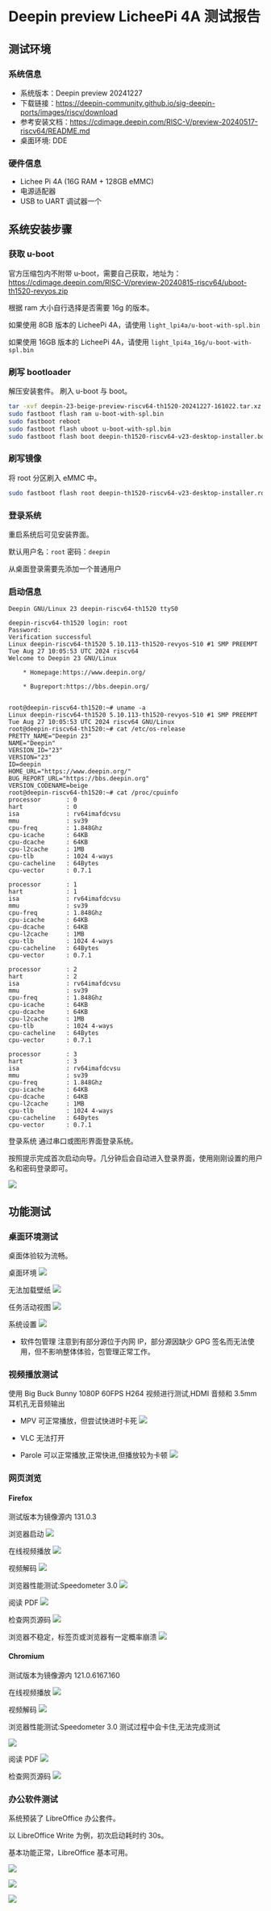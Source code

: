 # Deepin preview LicheePi 4A 测试报告

## 测试环境

### 系统信息

- 系统版本：Deepin preview 20241227
- 下载链接：https://deepin-community.github.io/sig-deepin-ports/images/riscv/download
- 参考安装文档：https://cdimage.deepin.com/RISC-V/preview-20240517-riscv64/README.md
- 桌面环境: DDE

### 硬件信息

- Lichee Pi 4A (16G RAM + 128GB eMMC)
- 电源适配器
- USB to UART 调试器一个

## 系统安装步骤

### 获取 u-boot

官方压缩包内不附带 u-boot，需要自己获取，地址为：https://cdimage.deepin.com/RISC-V/preview-20240815-riscv64/uboot-th1520-revyos.zip

根据 ram 大小自行选择是否需要 16g 的版本。

如果使用 8GB 版本的 LicheePi 4A，请使用 `light_lpi4a/u-boot-with-spl.bin`

如果使用 16GB 版本的 LicheePi 4A，请使用 `light_lpi4a_16g/u-boot-with-spl.bin`

### 刷写 bootloader

解压安装套件。
刷入 u-boot 与 boot。

```bash
tar -xvf deepin-23-beige-preview-riscv64-th1520-20241227-161022.tar.xz
sudo fastboot flash ram u-boot-with-spl.bin
sudo fastboot reboot
sudo fastboot flash uboot u-boot-with-spl.bin
sudo fastboot flash boot deepin-th1520-riscv64-v23-desktop-installer.boot.ext4
```

### 刷写镜像

将 root 分区刷入 eMMC 中。

```bash
sudo fastboot flash root deepin-th1520-riscv64-v23-desktop-installer.root.ext4
```

### 登录系统

重启系统后可见安装界面。

默认用户名：`root`
密码：`deepin`

从桌面登录需要先添加一个普通用户

### 启动信息

```log
Deepin GNU/Linux 23 deepin-riscv64-th1520 ttyS0

deepin-riscv64-th1520 login: root
Password:
Verification successful
Linux deepin-riscv64-th1520 5.10.113-th1520-revyos-510 #1 SMP PREEMPT Tue Aug 27 10:05:53 UTC 2024 riscv64
Welcome to Deepin 23 GNU/Linux

    * Homepage:https://www.deepin.org/

    * Bugreport:https://bbs.deepin.org/


root@deepin-riscv64-th1520:~# uname -a
Linux deepin-riscv64-th1520 5.10.113-th1520-revyos-510 #1 SMP PREEMPT Tue Aug 27 10:05:53 UTC 2024 riscv64 GNU/Linux
root@deepin-riscv64-th1520:~# cat /etc/os-release 
PRETTY_NAME="Deepin 23"
NAME="Deepin"
VERSION_ID="23"
VERSION="23"
ID=deepin
HOME_URL="https://www.deepin.org/"
BUG_REPORT_URL="https://bbs.deepin.org"
VERSION_CODENAME=beige
root@deepin-riscv64-th1520:~# cat /proc/cpuinfo 
processor       : 0
hart            : 0
isa             : rv64imafdcvsu
mmu             : sv39
cpu-freq        : 1.848Ghz
cpu-icache      : 64KB
cpu-dcache      : 64KB
cpu-l2cache     : 1MB
cpu-tlb         : 1024 4-ways
cpu-cacheline   : 64Bytes
cpu-vector      : 0.7.1

processor       : 1
hart            : 1
isa             : rv64imafdcvsu
mmu             : sv39
cpu-freq        : 1.848Ghz
cpu-icache      : 64KB
cpu-dcache      : 64KB
cpu-l2cache     : 1MB
cpu-tlb         : 1024 4-ways
cpu-cacheline   : 64Bytes
cpu-vector      : 0.7.1

processor       : 2
hart            : 2
isa             : rv64imafdcvsu
mmu             : sv39
cpu-freq        : 1.848Ghz
cpu-icache      : 64KB
cpu-dcache      : 64KB
cpu-l2cache     : 1MB
cpu-tlb         : 1024 4-ways
cpu-cacheline   : 64Bytes
cpu-vector      : 0.7.1

processor       : 3
hart            : 3
isa             : rv64imafdcvsu
mmu             : sv39
cpu-freq        : 1.848Ghz
cpu-icache      : 64KB
cpu-dcache      : 64KB
cpu-l2cache     : 1MB
cpu-tlb         : 1024 4-ways
cpu-cacheline   : 64Bytes
cpu-vector      : 0.7.1
```

登录系统
通过串口或图形界面登录系统。

按照提示完成首次启动向导。几分钟后会自动进入登录界面，使用刚刚设置的用户名和密码登录即可。

![](./0.png)

## 功能测试

### 桌面环境测试
桌面体验较为流畅。

桌面环境
![](./image/1.png)

无法加载壁纸
![](./image/2.png)

任务活动视图
![](./image/3.png)

系统设置
![](./image/4.png)

- 软件包管理
注意到有部分源位于内网 IP，部分源因缺少 GPG 签名而无法使用，但不影响整体体验，包管理正常工作。

### 视频播放测试

使用 Big Buck Bunny 1080P 60FPS H264 视频进行测试,HDMI 音频和 3.5mm 耳机孔无音频输出

- MPV
可正常播放，但尝试快进时卡死
![](./image/5.png)

- VLC
无法打开

- Parole
可以正常播放,正常快进,但播放较为卡顿
![](./image/7.png)

### 网页浏览

#### Firefox

测试版本为镜像源内 131.0.3

浏览器启动
![](./image/firefox1.png)

在线视频播放
![](./image/firefox2.png)

视频解码
![](./image/firefox3.png)

浏览器性能测试:Speedometer 3.0
![](./image/firefox4.png)

阅读 PDF
![](./image/firefox5.png)

检查网页源码
![](./image/firefox7.png)

浏览器不稳定，标签页或浏览器有一定概率崩溃
![](./image/firefox8.png)

        
#### Chromium

测试版本为镜像源内 121.0.6167.160

在线视频播放
![](./image/chromium2.png)

视频解码
![](./image/chromium3.png)

浏览器性能测试:Speedometer 3.0
测试过程中会卡住,无法完成测试

![](./image/chromium4.png)

阅读 PDF
![](./image/chromium5.png)

检查网页源码
![](./image/chromium6.png)

### 办公软件测试

系统预装了 LibreOffice 办公套件。

以 LibreOffice Write 为例，初次启动耗时约 30s。

基本功能正常，LibreOffice 基本可用。

![](./image/8.png)

![](./image/9.png)

![](./image/10.png)


